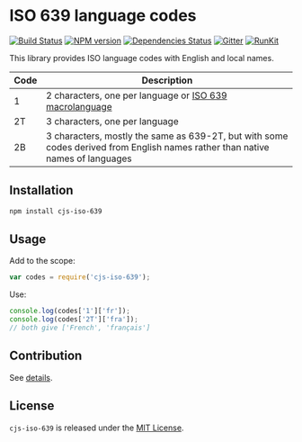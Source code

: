 ISO 639 language codes
======================

[![Build Status](https://img.shields.io/travis/cjssdk/iso-639.svg?style=flat-square)](https://travis-ci.org/cjssdk/iso-639)
[![NPM version](https://img.shields.io/npm/v/cjs-iso-639.svg?style=flat-square)](https://www.npmjs.com/package/cjs-iso-639)
[![Dependencies Status](https://img.shields.io/david/cjssdk/iso-639.svg?style=flat-square)](https://david-dm.org/cjssdk/iso-639)
[![Gitter](https://img.shields.io/badge/gitter-join%20chat-blue.svg?style=flat-square)](https://gitter.im/DarkPark/cjssdk)
[![RunKit](https://img.shields.io/badge/RunKit-try-yellow.svg?style=flat-square)](https://runkit.com/npm/cjs-iso-639)


This library provides ISO language codes with English and local names.

 Code | Description
------|-------------
 1    | 2 characters, one per language or [ISO 639 macrolanguage](http://en.wikipedia.org/wiki/ISO_639_macrolanguage)
 2T   | 3 characters, one per language
 2B   | 3 characters, mostly the same as 639-2T, but with some codes derived from English names rather than native names of languages


## Installation ##

```bash
npm install cjs-iso-639
```


## Usage ##

Add to the scope:

```js
var codes = require('cjs-iso-639');
```

Use:

```js
console.log(codes['1']['fr']);
console.log(codes['2T']['fra']);
// both give ['French', 'français']
```


## Contribution ##

See [details](.github/contributing.md).


## License ##

`cjs-iso-639` is released under the [MIT License](license.md).
